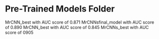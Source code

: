 # Pre-Trained Models Folder

MrCNN_best with AUC score of 0.871
MrCNNsfinal_model with AUC score of 0.890
MrCNN_best with AUC score of 0.845
MrCNNs_best with AUC score of 0905